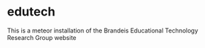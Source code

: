 # edutech
This is a meteor installation of the Brandeis Educational Technology Research Group website

